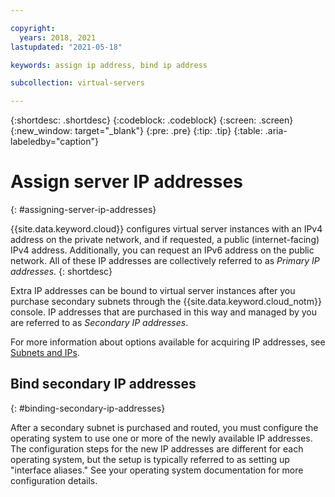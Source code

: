 ```yaml
---

copyright:
  years: 2018, 2021
lastupdated: "2021-05-18"

keywords: assign ip address, bind ip address

subcollection: virtual-servers

---
```


{:shortdesc: .shortdesc}
{:codeblock: .codeblock}
{:screen: .screen}
{:new_window: target="_blank"}
{:pre: .pre}
{:tip: .tip}
{:table: .aria-labeledby="caption"}

# Assign server IP addresses
{: #assigning-server-ip-addresses}

{{site.data.keyword.cloud}} configures virtual server instances with an IPv4 address on the private network, and if requested, a public (internet-facing) IPv4 address. Additionally, you can request an IPv6 address on the public network. All of these IP addresses are collectively referred to as _Primary IP addresses_.
{: shortdesc}

Extra IP addresses can be bound to virtual server instances after you purchase secondary subnets through the {{site.data.keyword.cloud_notm}} console. IP addresses that are purchased in this way and managed by you are referred to as _Secondary IP addresses_.

For more information about options available for acquiring IP addresses, see [Subnets and IPs](/docs/subnets?topic=subnets-about-subnets-and-ips).

## Bind secondary IP addresses
{: #binding-secondary-ip-addresses}

After a secondary subnet is purchased and routed, you must configure the operating system to use one or more of the newly available IP addresses. The configuration steps for the new IP addresses are different for each operating system, but the setup is typically referred to as setting up "interface aliases." See your operating system documentation for more configuration details.
